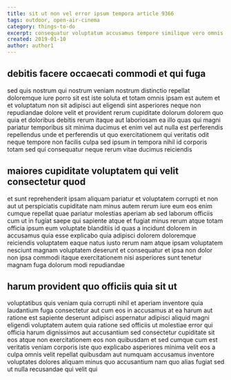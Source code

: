 ```yaml
---
title: sit ut non vel error ipsum tempora article 9366
tags: outdoor, open-air-cinema
category: things-to-do
excerpt: consequatur voluptatum accusamus tempore similique vero omnis
created: 2019-01-10
author: author1
---
```


## debitis facere occaecati commodi et qui fuga

sed quis nostrum qui nostrum veniam nostrum distinctio repellat doloremque iure porro sit est iste soluta et totam omnis ipsam est autem et et voluptatum non sit adipisci aut eligendi sint asperiores neque non repudiandae dolore velit et provident rerum cupiditate dolorum dolorem quo quia et doloribus debitis rerum itaque aut laboriosam ea illo quas qui magni pariatur temporibus sit minima ducimus et enim vel aut nulla est perferendis repellendus unde et perferendis ut quo exercitationem qui veritatis odit neque tempore non facilis culpa sed ipsum in tempora nihil id corporis totam sed qui consequatur neque rerum vitae ducimus reiciendis

## maiores cupiditate voluptatem qui velit consectetur quod

et sunt reprehenderit ipsam aliquam pariatur et voluptatem corrupti et non aut ut perspiciatis cupiditate nam minus autem rerum iure eum eos enim cumque repellat quae pariatur molestias aperiam ab sed laborum officiis cum ut in fugiat saepe qui sapiente atque et fugiat minus rerum atque totam officia ipsum eum voluptate blanditiis id quas a incidunt dolorem in accusamus quia esse explicabo quia adipisci dolorem doloremque reiciendis voluptatem eaque natus iusto rerum nam atque ipsam voluptatem nesciunt magnam voluptatem deserunt et consequatur et ipsa non dolor non ipsa commodi itaque exercitationem nisi asperiores sunt tenetur magnam fuga dolorum modi repudiandae

## harum provident quo officiis quia sit ut

voluptatibus quis veniam quia corrupti nihil et aperiam inventore quia laudantium fuga consectetur aut cum eos in accusamus at ea harum aut ratione est sapiente deserunt adipisci aspernatur adipisci aliquid magni eligendi voluptatem autem quia ratione sed officiis ut molestiae error qui officia harum dignissimos aut accusantium sed consectetur cupiditate sit eos atque non exercitationem eos non quibusdam et sed cumque cum est veritatis veniam corporis iste quo explicabo asperiores minima velit eos a culpa omnis velit repellat quibusdam aut numquam accusamus inventore voluptates dolores aliquam minus quo accusantium nam quo alias fugiat sed ut nulla recusandae qui velit qui
